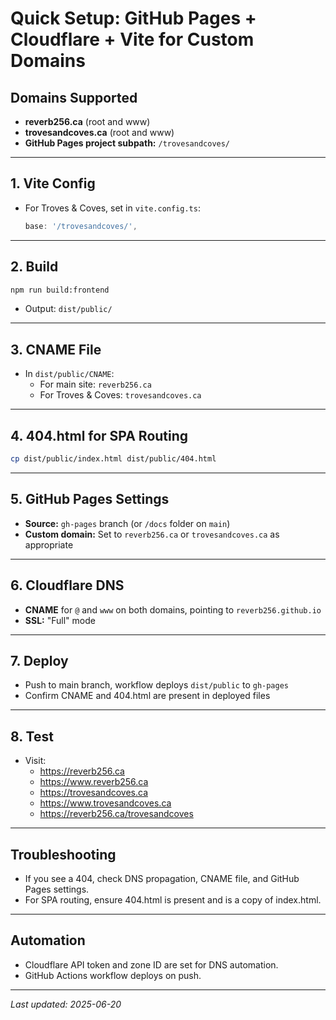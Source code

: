 # Quick Setup: GitHub Pages + Cloudflare + Vite for Custom Domains

## Domains Supported
- **reverb256.ca** (root and www)
- **trovesandcoves.ca** (root and www)
- **GitHub Pages project subpath:** `/trovesandcoves/`

---

## 1. Vite Config

- For Troves & Coves, set in `vite.config.ts`:
  ```js
  base: '/trovesandcoves/',
  ```

---

## 2. Build

```sh
npm run build:frontend
```
- Output: `dist/public/`

---

## 3. CNAME File

- In `dist/public/CNAME`:
  - For main site: `reverb256.ca`
  - For Troves & Coves: `trovesandcoves.ca`

---

## 4. 404.html for SPA Routing

```sh
cp dist/public/index.html dist/public/404.html
```

---

## 5. GitHub Pages Settings

- **Source:** `gh-pages` branch (or `/docs` folder on `main`)
- **Custom domain:** Set to `reverb256.ca` or `trovesandcoves.ca` as appropriate

---

## 6. Cloudflare DNS

- **CNAME** for `@` and `www` on both domains, pointing to `reverb256.github.io`
- **SSL:** "Full" mode

---

## 7. Deploy

- Push to main branch, workflow deploys `dist/public` to `gh-pages`
- Confirm CNAME and 404.html are present in deployed files

---

## 8. Test

- Visit:
  - https://reverb256.ca
  - https://www.reverb256.ca
  - https://trovesandcoves.ca
  - https://www.trovesandcoves.ca
  - https://reverb256.ca/trovesandcoves

---

## Troubleshooting

- If you see a 404, check DNS propagation, CNAME file, and GitHub Pages settings.
- For SPA routing, ensure 404.html is present and is a copy of index.html.

---

## Automation

- Cloudflare API token and zone ID are set for DNS automation.
- GitHub Actions workflow deploys on push.

---

_Last updated: 2025-06-20_
